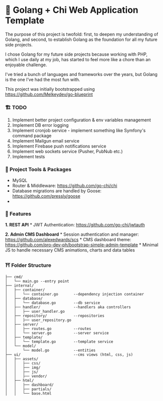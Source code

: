 # 🥶 Golang + Chi Web Application Template
The purpose of this project is twofold: first, to deepen my understanding of Golang, and second, to establish Golang as the foundation for all my future side projects. 

I chose Golang for my future side projects because working with PHP, which I use daily at my job, has started to feel more like a chore than an enjoyable challenge. 

I've tried a bunch of languages and frameworks over the years, but Golang is the one I’ve had the most fun with.

This project was initially bootstrapped using https://github.com/Melkeydev/go-blueprint

### 🏗️ TODO
1. Implement better project configuration & env variables management
2. Implement DB error logging 
3. Implement cronjob service - implement something like Symfony's command package
4. Implement Mailgun email service
5. Implement Firebase push notifications service
6. Implement web sockets service (Pusher, PubNub etc.)
7. Implement tests

### 🧰 Project Tools & Packages
* MySQL
* Router & Middleware: https://github.com/go-chi/chi
* Database migrations are handled by Goose: https://github.com/pressly/goose
*

### 🚀 Features
**1. REST API**
    * JWT Authentication: https://github.com/go-chi/jwtauth

**2. Admin CMS Dashboard**
    * Session authentication and manager: https://github.com/alexedwards/scs
    * CMS dashboard theme: https://github.com/pro-dev-ph/bootstrap-simple-admin-template
    * Minimal JS to handle necessary CMS animations, charts and data tables

### ⛩️ Folder Structure
```
├── cmd/
│   └── main.go --entry point
├── internal/
│   ├── container/
│   │   └── container.go       --dependency injection container
│   ├── database/
│   │   └── database.go        --db service
│   ├── handler/               --handlers aka controllers
│   │   ├── user_handler.go
│   ├── repository/            --repositories
│   │   ├── user_repository.go
│   ├── server/                
│   │   ├── routes.go          --routes
│   │   └── server.go          --server service
│   ├── template/
│   │   └── template.go        --template service
│   └── model/
│       └── model.go           --entities
├── ui/                        --cms views (html, css, js)
│   ├── assets/
│   │   ├── css/
│   │   ├── img/
│   │   ├── js/
│   │   ├── vendor/
│   ├── html/
│   │   ├── dashboard/
│   │   ├── partials/
│   │   └── base.html
```